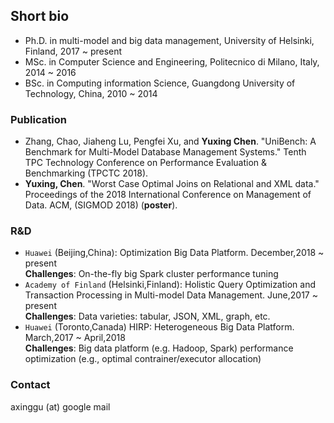 ## Short bio
- Ph.D. in multi-model and big data management, University of Helsinki, Finland, 2017 ~ present
- MSc. in Computer Science and Engineering, Politecnico di Milano, Italy, 2014 ~ 2016
- BSc. in Computing information Science, Guangdong University of Technology, China, 2010 ~ 2014 

### Publication
- Zhang, Chao, Jiaheng Lu, Pengfei Xu, and **Yuxing Chen**. "UniBench: A Benchmark for Multi-Model Database Management Systems." Tenth TPC Technology Conference on Performance Evaluation & Benchmarking (TPCTC 2018).
- **Yuxing, Chen**. "Worst Case Optimal Joins on Relational and XML data." Proceedings of the 2018 International Conference on Management of Data. ACM, (SIGMOD 2018) (**poster**).

### R&D
- `Huawei` (Beijing,China): Optimization Big Data Platform. December,2018 ~ present  
 **Challenges**: On-the-fly big Spark cluster performance tuning
- `Academy of Finland` (Helsinki,Finland): Holistic Query Optimization and Transaction Processing in Multi-model Data Management. June,2017 ~ present  
 **Challenges**: Data varieties: tabular, JSON, XML, graph, etc.
- `Huawei` (Toronto,Canada) HIRP: Heterogeneous Big Data Platform. March,2017 ~ April,2018  
 **Challenges**: Big data platform (e.g. Hadoop, Spark) performance optimization (e.g., optimal contrainer/executor allocation)

### Contact
axinggu (at) google mail
